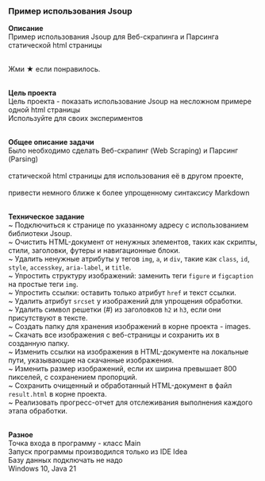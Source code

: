 <h3>Пример использования Jsoup</h3>

<b>Описание</b><br>
Пример использования Jsoup для Веб-скрапинга и Парсинга <br> 
статической html страницы <br><br>

Жми ★ если понравилось.<br><br>

<b>Цель проекта</b><br>
Цель проекта - показать использование Jsoup на несложном примере одной html страницы <br>
Используйте для своих экспериментов<br><br>


<b> Общее описание задачи </b><br>
Было необходимо сделать Веб-скрапинг (Web Scraping) и Парсинг (Parsing) <br>  
статической html страницы для использования её в другом проекте,<br>  
привести немного ближе к более упрощенному синтаксису Markdown<br><br>

<b> Техническое задание </b><br>
~ Подключиться к странице по указанному адресу с использованием библиотеки Jsoup.<br>
~ Очистить HTML-документ от ненужных элементов, таких как скрипты, стили, заголовки, футеры и навигационные блоки.<br>
~ Удалить ненужные атрибуты у тегов `img`, `a`, и `div`, такие как `class`, `id`, `style`, `accesskey`, `aria-label`, и `title`.<br>
~ Упростить структуру изображений: заменить теги `figure` и `figcaption` на простые теги `img`.<br>
~ Упростить ссылки: оставить только атрибут `href` и текст ссылки.<br>
~ Удалить атрибут `srcset` у изображений для упрощения обработки.<br>
~ Удалить символ решетки (#) из заголовков `h2` и `h3`, если они присутствуют в тексте.<br>
~ Создать папку для хранения изображений в корне проекта - images.<br>
~ Скачать все изображения с веб-страницы и сохранить их в созданную папку.<br>
~ Изменить ссылки на изображения в HTML-документе на локальные пути, указывающие на скачанные изображения.<br>
~ Изменить размер изображений, если их ширина превышает 800 пикселей, с сохранением пропорций.<br>
~ Сохранить очищенный и обработанный HTML-документ в файл `result.html` в корне проекта.<br>
~ Реализовать прогресс-отчет для отслеживания выполнения каждого этапа обработки.<br><br>

<b> Разное </b><br>
Точка входа в программу - класс Main  <br>
Запуск программы производился только из IDE Idea <br>
Базу данных подключать не надо <br>
Windows 10, Java 21
